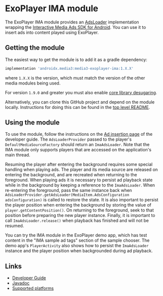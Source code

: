 # ExoPlayer IMA module

The ExoPlayer IMA module provides an [AdsLoader][] implementation wrapping the
[Interactive Media Ads SDK for Android][IMA]. You can use it to insert ads into
content played using ExoPlayer.

[IMA]: https://developers.google.com/interactive-media-ads/docs/sdks/android/
[AdsLoader]: ../exoplayer/src/main/java/androidx/media3/exoplayer/source/ads/AdsLoader.java

## Getting the module

The easiest way to get the module is to add it as a gradle dependency:

```groovy
implementation 'androidx.media3:media3-exoplayer-ima:1.X.X'
```

where `1.X.X` is the version, which must match the version of the other media
modules being used.

For version `1.9.0` and greater you must also enable
[core library desugaring](https://developer.android.com/studio/write/java8-support#library-desugaring).

Alternatively, you can clone this GitHub project and depend on the module
locally. Instructions for doing this can be found in the [top level README][].

[top level README]: ../../README.md

## Using the module

To use the module, follow the instructions on the
[Ad insertion page](https://developer.android.com/media/media3/exoplayer/ad-insertion#declarative-ad-support)
of the developer guide. The `AdsLoaderProvider` passed to the player's
`DefaultMediaSourceFactory` should return an `ImaAdsLoader`. Note that the IMA
module only supports players that are accessed on the application's main thread.

Resuming the player after entering the background requires some special
handling when playing ads. The player and its media source are released on
entering the background, and are recreated when returning to the foreground.
When playing ads it is necessary to persist ad playback state while in the
background by keeping a reference to the `ImaAdsLoader`. When re-entering the
foreground, pass the same instance back when
`AdsLoaderProvider.getAdsLoader(MediaItem.AdsConfiguration adsConfiguration)`
is called to restore the state. It is also important to persist the player
position when entering the background by storing the value of
`player.getContentPosition()`.  On returning to the foreground, seek to that
position before preparing the new player instance. Finally, it is important to
call `ImaAdsLoader.release()` when playback has finished and will not be
resumed.

You can try the IMA module in the ExoPlayer demo app, which has test content in
the "IMA sample ad tags" section of the sample chooser. The demo app's
`PlayerActivity` also shows how to persist the `ImaAdsLoader` instance and the
player position when backgrounded during ad playback.

## Links

*   [Developer Guide][]
*   [Javadoc][]
*   [Supported platforms][]

[Developer Guide]: https://developer.android.com/media/media3/exoplayer/ad-insertion
[Javadoc]: https://developer.android.com/reference/androidx/media3/exoplayer/ima/package-summary
[Supported platforms]: https://developers.google.com/interactive-media-ads/docs/sdks/other
